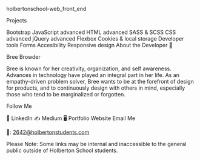 holbertonschool-web_front_end

Projects

Bootstrap
JavaScript advanced
HTML advanced
SASS & SCSS
CSS advanced
jQuery advanced
Flexbox
Cookies & local storage
Developer tools
Forms
Accesibility
Responsive design
About the Developer 💬

Bree Browder

Bree is known for her creativity, organization, and self awareness. Advances in technology have played an integral part in her life. As an empathy-driven problem solver, Bree wants to be at the forefront of design for products, and to continuously design with others in mind, especially those who tend to be marginalized or forgotten.

Follow Me

📁 LinkedIn
✍️ Medium
🖥️ Portfolio Website
Email Me

📩: 2642@holbertonstudents.com

Please Note: Some links may be internal and inaccessible to the general public outside of Holberton School students.